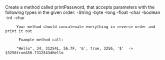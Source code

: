    Create a method called printPassword, that accepts parameters with the following types in the given order:
         -String
         -byte
         -long
         -float
         -char
         -boolean
         -int
         -char

         Your method should concatenate everything in reverse order and print it out
          
          Example method call: 

         "Hello", 34, 31254L, 56.7F, '&', true, 3256, '$'  -> $3256true&56.73125434Hello